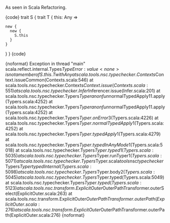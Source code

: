As seen in Scala Refactoring.

{code}
trait S {
  trait T {
    this: Any =>

    new {
      new {
        S.this
      }
    }
  }
}
{code}

{noformat}
Exception in thread "main" scala.reflect.internal.Types$TypeError: value <none> is not a member of S.this.T with Any
	at scala.tools.nsc.typechecker.Contexts$Context.issueCommon(Contexts.scala:546)
	at scala.tools.nsc.typechecker.Contexts$Context.issue(Contexts.scala:551)
	at scala.tools.nsc.typechecker.Infer$Inferencer.issue(Infer.scala:201)
	at scala.tools.nsc.typechecker.Typers$Typer$$anonfun$normalTypedApply$1$1.apply(Typers.scala:4252)
	at scala.tools.nsc.typechecker.Typers$Typer$$anonfun$normalTypedApply$1$1.apply(Typers.scala:4252)
	at scala.tools.nsc.typechecker.Typers$Typer.onError$3(Typers.scala:4226)
	at scala.tools.nsc.typechecker.Typers$Typer.normalTypedApply$1(Typers.scala:4252)
	at scala.tools.nsc.typechecker.Typers$Typer.typedApply$1(Typers.scala:4279)
	at scala.tools.nsc.typechecker.Typers$Typer.typedInAnyMode$1(Typers.scala:5018)
	at scala.tools.nsc.typechecker.Typers$Typer.typed1(Typers.scala:5035)
	at scala.tools.nsc.typechecker.Typers$Typer.runTyper$1(Typers.scala:5071)
	at scala.tools.nsc.typechecker.Typers$Typer.scala$tools$nsc$typechecker$Typers$Typer$$typedInternal(Typers.scala:5098)
	at scala.tools.nsc.typechecker.Typers$Typer.body$2(Typers.scala:5045)
	at scala.tools.nsc.typechecker.Typers$Typer.typed(Typers.scala:5049)
	at scala.tools.nsc.typechecker.Typers$Typer.typed(Typers.scala:5123)
	at scala.tools.nsc.transform.ExplicitOuter$OuterPathTransformer.outerSelect(ExplicitOuter.scala:263)
	at scala.tools.nsc.transform.ExplicitOuter$OuterPathTransformer.outerPath(ExplicitOuter.scala:276)
	at scala.tools.nsc.transform.ExplicitOuter$OuterPathTransformer.outerPath(ExplicitOuter.scala:276)
{noformat}
